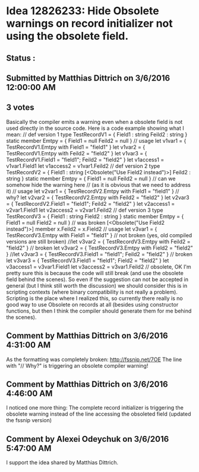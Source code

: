 # Idea 12826233: Hide Obsolete warnings on record initializer not using the obsolete field. #

## Status : 

## Submitted by Matthias Dittrich on 3/6/2016 12:00:00 AM

## 3 votes

Basically the compiler emits a warning even when a obsolete field is not used directly in the source code. Here is a code example showing what I mean:
// def version 1
type TestRecordV1 =
{ Field1 : string
Feild2 : string }
static member Emtpy =
{ Field1 = null
Feild2 = null }
// usage
let v1var1 = { TestRecordV1.Emtpy with Field1 = "field1" }
let v1var2 = { TestRecordV1.Emtpy with Feild2 = "field2" }
let v1var3 = { TestRecordV1.Field1 = "field1"; Feild2 = "field2" }
let v1access1 = v1var1.Field1
let v1access2 = v1var1.Feild2
// def version 2
type TestRecordV2 =
{ Field1 : string
[<Obsolete("Use Field2 instead")>]
Feild2 : string }
static member Emtpy =
{ Field1 = null
Feild2 = null } // can we somehow hide the warning here
// (as it is obvious that we need to address it)
// usage
let v2var1 = { TestRecordV2.Emtpy with Field1 = "field1" } // why?
let v2var2 = { TestRecordV2.Emtpy with Feild2 = "field2" }
let v2var3 = { TestRecordV2.Field1 = "field1"; Feild2 = "field2" }
let v2access1 = v2var1.Field1
let v2access2 = v2var1.Feild2
// def version 3
type TestRecordV3 =
{ Field1 : string
Field2 : string }
static member Emtpy =
{ Field1 = null
Field2 = null } // was broken
[<Obsolete("Use Field2 instead")>]
member x.Feild2 = x.Field2
// usage
let v3var1 = { TestRecordV3.Emtpy with Field1 = "field1" } // not broken (yes, old compiled versions are still broken)
//let v3var2 = { TestRecordV3.Emtpy with Feild2 = "field2" } // broken
let v3var2 = { TestRecordV3.Emtpy with Field2 = "field2" }
//let v3var3 = { TestRecordV3.Field1 = "field1"; Feild2 = "field2" } // broken
let v3var3 = { TestRecordV3.Field1 = "field1"; Field2 = "field2" }
let v3access1 = v3var1.Field1
let v3access2 = v3var1.Feild2 // obsolete, OK
I'm pretty sure this is because the code will still break (and use the obsolete field behind the scenes). So even if the suggestion can not be accepted in general (but I think still worth the discussion) we should consider this is in scripting contexts (where binary compatibility is not really a problem). Scripting is the place where I realized this, so currently there really is no good way to use Obsolete on records at all (besides using constructor functions, but then I think the compiler should generate them for me behind the scenes).




## Comment by Matthias Dittrich on 3/6/2016 4:31:00 AM

As the formatting was completely broken: http://fssnip.net/7OE
The line with "// Why?" is triggering an obsolete compiler warning!

## Comment by Matthias Dittrich on 3/6/2016 4:46:00 AM

I noticed one more thing: The complete record initializer is triggering the obsolete warning instead of the line accessing the obsoleted field (updated the fssnip version)

## Comment by Alexei Odeychuk on 3/6/2016 5:47:00 AM

I support the idea shared by Matthias Dittrich.

